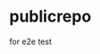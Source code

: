 # publicrepo
for e2e test







































































































































































































































































































































































































































































































































































































































































































































































































































































































































































































































































































































































































































































































































































































































































































































































































































































































































































































































































































































































































































































































































































































































































































































































































































































































































































































































































































































































































































































































































































































































































